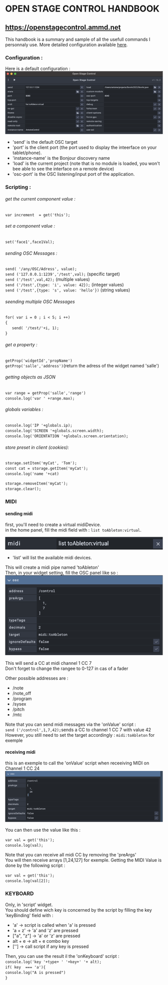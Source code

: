 # OPEN STAGE CONTROL HANDBOOK
## https://openstagecontrol.ammd.net


This handbook is a summary and sample of all the usefull commands I personnaly use. 
More detailed configuration available [here](https://openstagecontrol.ammd.net/docs/getting-started/introduction/).
### Configuration :
Here is a default configuration : 
![midi config](img/config.png)

- 'send' is the default OSC target 
- 'port' is the client port (the port used to display the inteerface on your tablet/phone).
- 'instance-name' is the Bonjour discovery name
- 'load' is the current project (note that is no module is loaded, you won't bee able to see the interface on a remote device)
- 'osc-port' is the OSC listening/input port of the application.
### Scripting :


###### get the current component value : 
`var increment  = get('this');`

###### set a component value : 
`set('face1',face1Val);`

###### sending OSC Messages : 
`send( '/any/OSC/Adress', value);`  
`send ('127.0.0.1:1239','/test',val);` (specific target)  
`send ('/test',val,42);` (multiple values)  
`send ('/test',{type: 'i', value: 42});` (integer values)  
`send ('/test',{type: 's', value: 'hello'})` (string values)  



###### seending multiple OSC Messages 
`for( var i = 0 ; i < 5; i ++)`  
`{`  
`   send( '/test/'+i, 1);`  
`}`  

###### get a property : 
`getProp('widgetId','propName')`  
`getProp('salle','address')`(return the adress of the widget named 'salle')  

###### getting objects as JSON
`var range = getProp('salle','range')`  
`console.log('var ' +range.max);`  

###### globals variables : 
`console.log('IP '+globals.ip);`  
`console.log('SCREEN '+globals.screen.width);`  
`console.log('ORIENTATION '+globals.screen.orientation);` 

###### store preset in client (cookies): 
`storage.setItem('myCat', 'Tom');`  
`const cat = storage.getItem('myCat');`  
`console.log('name '+cat)`   
  
`storage.removeItem('myCat');`   
`storage.clear();`   


### MIDI 

#### sending midi 
first, you'll need to create a virtual midiDevice.  
in the home panel, fill the midi field with : `list toAbleton:virtual`.

![midi config](img/midiConfig.png)

- 'list' will list the available midi devices.

This will create a midi pipe named 'toAbleton'  
Then, in your widget setting, fill the OSC panel like so :  
![midi widget](img/midiWidget.png)

This will send a CC at midi channel 1 CC 7  
Don't forget to change the rangee to 0-127 in cas of a fader

Other possible addresses are : 
- /note
- /note_off
- /program
- /sysex
- /pitch 
- /mtc 

Note that you can send midi messages via the 'onValue' script :  
`send ('/control',1,7,42);`sends a CC to channel 1 CC 7 with value 42  
However, you still need to set the target accordingly : `midi:toAbleton` for exemple  

#### receiving midi 

this is an exemple to call the 'onValue' script when receeiving MIDI on Channel 1 CC 24  
![midi widget](img/midiReceive.png)

You can then use the value like this : 

`var val = get('this'); `  
`console.log(val);`  

Note that you can receive all midi CC by removing the 'preArgs'  
You will then receive arrays [1,24,127] for exemple. 
Getting the MIDI Value is done by the following script :  

`var val = get('this');`  
`console.log(val[2]);`

### KEYBOARD 

Only, in 'script' widget.  
You should define wich key is concerned by the script by filling the key 'keyBinding' field with :  
- 'a' -> script is called when 'a' is pressed 
- 'a + z' -> 'a' and 'z' are pressed 
- ["a", "z"] -> 'a' or 'z' are pressed 
- alt + e -> alt + e combo key
- [''] -> call script if any key is pressed

Then, you can use the result il the 'onKeyboard' script :  
`console.log('key '+type+ ' '+key+' '+ alt);`  
`if( key  === 'a'){`  
    `console.log("A is pressed")`  
`}`  




